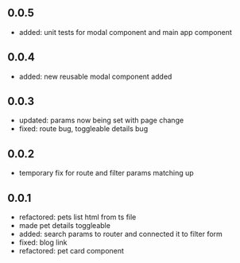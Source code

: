 ## 0.0.5

* added: unit tests for modal component and main app component

## 0.0.4

* added: new reusable modal component added

## 0.0.3

* updated: params now being set with page change
* fixed: route bug, toggleable details bug

## 0.0.2

* temporary fix for route and filter params matching up

## 0.0.1

* refactored: pets list html from ts file
* made pet details toggleable
* added: search params to router and connected it to filter form
* fixed: blog link
* refactored: pet card component